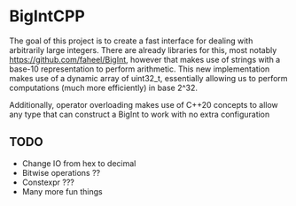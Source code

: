 # BigIntCPP
The goal of this project is to create a fast interface for dealing with arbitrarily large integers. There are already libraries for this, most notably https://github.com/faheel/BigInt, however that makes use of strings with a base-10 representation to perform arithmetic.
This new implementation makes use of a dynamic array of uint32_t, essentially allowing us to perform computations (much more efficiently) in base 2^32.

Additionally, operator overloading makes use of C++20 concepts to allow any type that can construct a BigInt to work with no extra configuration

## TODO
* Change IO from hex to decimal
* Bitwise operations ??
* Constexpr ???
* Many more fun things
